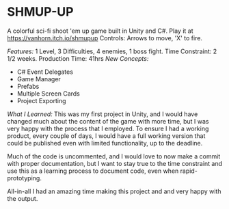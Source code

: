 # SHMUP-UP
A colorful sci-fi shoot 'em up game built in Unity and C#.
Play it at https://vanhorn.itch.io/shmupup
Controls: Arrows to move, 'X' to fire.



*Features:*
1 Level, 3 Difficulties, 4 enemies, 1 boss fight.
Time Constraint: 2 1/2 weeks.
Production Time: 41hrs
*New Concepts:*
- C# Event Delegates
- Game Manager
- Prefabs
- Multiple Screen Cards
- Project Exporting

*What I Learned:*
This was my first project in Unity, and I would have changed much about the content of the game with more time, but I was very happy with the process that I employed. To ensure I had a working product, every couple of days, I would have a full working version that could be published even with limited functionality, up to the deadline.

Much of the code is uncommented, and I would love to now make a commit with proper documentation, but I want to stay true to the time constraint and use this as a learning process to document code, even when rapid-prototyping.

All-in-all I had an amazing time making this project and and very happy with the output.
